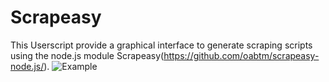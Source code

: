 # Scrapeasy
This Userscript provide a graphical interface to generate scraping scripts using the node.js module Scrapeasy(https://github.com/oabtm/scrapeasy-node.js/).
![Example](http://i.imgur.com/WVpgubH.gif)
